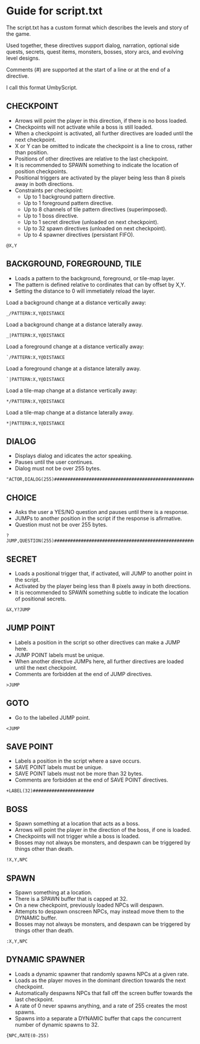 
# Guide for script.txt

The script.txt has a custom format which describes the levels and story of the game.

Used together, these directives support dialog, narration, optional side quests, secrets,
quest items, monsters, bosses, story arcs, and evolving level designs.

Comments (#) are supported at the start of a line or at the end of a directive.

I call this format UmbyScript.

## CHECKPOINT

* Arrows will point the player in this direction, if there is no boss loaded.
* Checkpoints will not activate while a boss is still loaded.
* When a checkpoint is activated, all further directives are loaded until the next checkpoint.
* X or Y can be omitted to indicate the checkpoint is a line to cross, rather than position.
* Positions of other directives are relative to the last checkpoint.
* It is recommended to SPAWN something to indicate the location of position checkpoints.
* Positional triggers are activated by the player being less than 8 pixels away in both directions.
* Constraints per checkpoint:
  * Up to 1 background pattern directive.
  * Up to 1 foreground pattern directive.
  * Up to 8 channels of tile pattern directives (superimposed).
  * Up to 1 boss directive.
  * Up to 1 secret directive (unloaded on next checkpoint).
  * Up to 32 spawn directives (unloaded on next checkpoint).
  * Up to 4 spawner directives (persistant FIFO).

```
@X,Y
```

## BACKGROUND, FOREGROUND, TILE

* Loads a pattern to the background, foreground, or tile-map layer.
* The pattern is defined relative to cordinates that can by offset by X,Y.
* Setting the distance to 0 will immetiately reload the layer.

Load a background change at a distance vertically away:
```
_/PATTERN:X,Y@DISTANCE
```

Load a background change at a distance laterally away.
```
_|PATTERN:X,Y@DISTANCE
```

Load a foreground change at a distance vertically away:
```
`/PATTERN:X,Y@DISTANCE
```

Load a foreground change at a distance laterally away.
```
`|PATTERN:X,Y@DISTANCE
```

Load a tile-map change at a distance vertically away:
```
*/PATTERN:X,Y@DISTANCE
```

Load a tile-map change at a distance laterally away.
```
*|PATTERN:X,Y@DISTANCE
```

## DIALOG

* Displays dialog and idicates the actor speaking.
* Pauses until the user continues.
* Dialog must not be over 255 bytes.

```
"ACTOR,DIALOG(255)####################################################################################################################
```

## CHOICE

* Asks the user a YES/NO question and pauses until there is a response.
* JUMPs to another position in the script if the response is afirmative.
* Question must not be over 255 bytes.

```
?JUMP,QUESTION(255)##################################################################################################################
```

## SECRET

* Loads a positional trigger that, if activated, will JUMP to another point in the script.
* Activated by the player being less than 8 pixels away in both directions.
* It is recommended to SPAWN something subtle to indicate the location of positional secrets.

```
&X,Y?JUMP
```

## JUMP POINT

* Labels a position in the script so other directives can make a JUMP here.
* JUMP POINT labels must be unique.
* When another directive JUMPs here, all further directives are loaded until the next checkpoint.
* Comments are forbidden at the end of JUMP directives.

```
>JUMP
```

## GOTO

* Go to the labelled JUMP point.

```
<JUMP
```

## SAVE POINT

* Labels a position in the script where a save occurs.
* SAVE POINT labels must be unique.
* SAVE POINT labels must not be more than 32 bytes.
* Comments are forbidden at the end of SAVE POINT directives.

```
+LABEL(32)#######################
```

## BOSS

* Spawn something at a location that acts as a boss.
* Arrows will point the player in the direction of the boss, if one is loaded.
* Checkpoints will not trigger while a boss is loaded.
* Bosses may not always be monsters, and despawn can be triggered by things other than death.

```
!X,Y,NPC
```

## SPAWN

* Spawn something at a location.
* There is a SPAWN buffer that is capped at 32.
* On a new checkpoint, previously loaded NPCs will despawn.
* Attempts to despawn onscreen NPCs, may instead move them to the DYNAMIC buffer.
* Bosses may not always be monsters, and despawn can be triggered by things other than death.

```
:X,Y,NPC
```

## DYNAMIC SPAWNER

* Loads a dynamic spawner that randomly spawns NPCs at a given rate.
* Loads as the player moves in the dominant direction towards the next checkpoint.
* Automatically despawns NPCs that fall off the screen buffer towards the last checkpoint.
* A rate of 0 never spawns anything, and a rate of 255 creates the most spawns.
* Spawns into a separate a DYNAMIC buffer that caps the concurrent number of dynamic spawns to 32.

```
{NPC,RATE(0-255)
```

